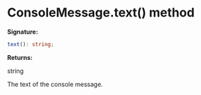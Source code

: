 # ConsoleMessage.text() method

**Signature:**

```typescript
text(): string;
```

**Returns:**

string

The text of the console message.
